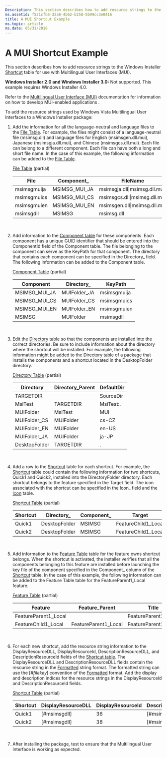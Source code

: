 ```yaml
---
Description: This section describes how to add resource strings to the Windows Installer Shortcut table for use with Multilingual User Interfaces (MUI).
ms.assetid: f521cfb8-32a8-4b62-b258-5b99cc3e0416
title: A MUI Shortcut Example
ms.topic: article
ms.date: 05/31/2018
---
```


# A MUI Shortcut Example

This section describes how to add resource strings to the Windows Installer [Shortcut](shortcut-table.md) table for use with Multilingual User Interfaces (MUI).

**Windows Installer 2.0 and Windows Installer 3.0:** Not supported. This example requires Windows Installer 4.0.

Refer to the [Multilingual User Interface (MUI)](/windows/desktop/Intl/multilingual-user-interface) documentation for information on how to develop MUI-enabled applications .

To add the resource strings used by Windows Vista Multilingual User Interfaces to a Windows Installer package:

1.  Add the information for all the language-neutral and language files to the [File Table](file-table.md). For example, the files might consist of a language-neutral file (msimsg.dll) and language files for English (msimsgen.dll.mui), Japanese (msimsgja.dll.mui), and Chinese (msimsgcs.dll.mui). Each file can belong to a different component. Each file can have both a long and short file name. In the case of this example, the following information can be added to the [File Table](file-table.md).

    [File Table](file-table.md) (partial)

    

    | File        | Component\_     | FileName                     |
    |-------------|-----------------|------------------------------|
    | msimsgmuija | MSIMSG\_MUI\_JA | msimsgja.dll\|msimsg.dll.mui |
    | msimsgmuics | MSIMSG\_MUI\_CS | msimsgcs.dll\|msimsg.dll.mui |
    | msimsgmuien | MSIMSG\_MUI\_EN | msimsgen.dll\|msimsg.dll.mui |
    | msimsgdll   | MSIMSG          | msimsg.dll                   |

    

     

2.  Add information to the [Component table](component-table.md) for these components. Each component has a unique GUID identifier that should be entered into the ComponentId field of the Component table. The file belonging to the component can serve as the KeyPath for that component. The directory that contains each component can be specified in the Directory\_ field. The following information can be added to the Component table.

    [Component Table](component-table.md) (partial)

    

    | Component       | Directory\_   | KeyPath     |
    |-----------------|---------------|-------------|
    | MSIMSG\_MUI\_JA | MUIFolder\_JA | msimsgmuija |
    | MSIMSG\_MUI\_CS | MUIFolder\_CS | msimsgmuics |
    | MSIMSG\_MUI\_EN | MUIFolder\_EN | msimsgmuien |
    | MSIMSG          | MUIFolder     | msimsgdll   |

    

     

3.  Edit the [Directory](directory-table.md) table so that the components are installed into the correct directories. Be sure to include information about the directory where the shortcut will be installed. For example, the following information might be added to the Directory table of a package that installs the components and a shortcut located in the DesktopFolder directory.

    [Directory Table](directory-table.md) (partial)

    

    | Directory     | Directory\_Parent | DefaultDir |
    |---------------|-------------------|------------|
    | TARGETDIR     |                   | SourceDir  |
    | MsiTest       | TARGETDIR         | MsiTest:.  |
    | MUIFolder     | MsiTest           | MUI        |
    | MUIFolder\_CS | MUIFolder         | cs-CZ      |
    | MUIFolder\_EN | MUIFolder         | en-US      |
    | MUIFolder\_JA | MUIFolder         | ja-JP      |
    | DesktopFolder | TARGETDIR         | .          |

    

     

4.  Add a row to the [Shortcut](shortcut-table.md) table for each shortcut. For example, the [Shortcut](shortcut-table.md) table could contain the following information for two shortcuts, Quick1 and Quick2, installed into the DirectoryFolder directory. Each shortcut belongs to the feature specified in the Target field. The icon associated with the shortcut can be specified in the Icon\_ field and the [Icon](icon-table.md) table.

    [Shortcut Table](shortcut-table.md) (partial)

    

    | Shortcut | Directory\_   | Component\_ | Target               | Icon             |
    |----------|---------------|-------------|----------------------|------------------|
    | Quick1   | DesktopFolder | MSIMSG      | FeatureChild1\_Local | HelpFileIcon.exe |
    | Quick2   | DesktopFolder | MSIMSG      | FeatureChild1\_Local | HelpFileIcon.exe |

    

     

5.  Add information to the [Feature Table](feature-table.md) table for the feature owns shortcut belongs. When the shortcut is activated, the installer verifies that all the components belonging to this feature are installed before launching the key file of the component specified in the Component\_ column of the [Shortcut](shortcut-table.md) table. In the case of this example, the following information can be added to the Feature Table table for the FeatureParent1\_Local feature.

    [Feature Table](feature-table.md) (partial)

    

    | Feature               | Feature\_Parent       | Title                 | Attributes |
    |-----------------------|-----------------------|-----------------------|------------|
    | FeatureParent1\_Local |                       | FeatureParent1\_Local | 16         |
    | FeatureChild1\_Local  | FeatureParent1\_Local | FeatureParent1\_Local | 0          |

    

     

6.  For each new shortcut, add the resource string information to the DisplayResourceDLL, DisplayResourceId, DescriptionResourceDLL, and DescriptionResourceId fields of the [Shortcut table](shortcut-table.md). The DisplayResourceDLL and DescriptionResourceDLL fields contain the resource string in the [Formatted](formatted.md) string format. The formatted string can use the \[\#*filekey*\] convention of the [Formatted](formatted.md) format. Add the display and description indices for the resource strings in the DisplayResourceId and DescriptionResourceId fields.

    [Shortcut Table](shortcut-table.md) (partial)

    

    | Shortcut | DisplayResourceDLL | DisplayResourceId | DescriptionResourceDLL | DescriptionResourceId |
    |----------|--------------------|-------------------|------------------------|-----------------------|
    | Quick1   | \[\#msimsgdll\]    | 36                | \[\#msimsgdll\]        | 37                    |
    | Quick2   | \[\#msimsgdll\]    | 38                | \[\#msimsgdll\]        | 39                    |

    

     

7.  After installing the package, test to ensure that the Multilingual User Interface is working as expected.

 

 